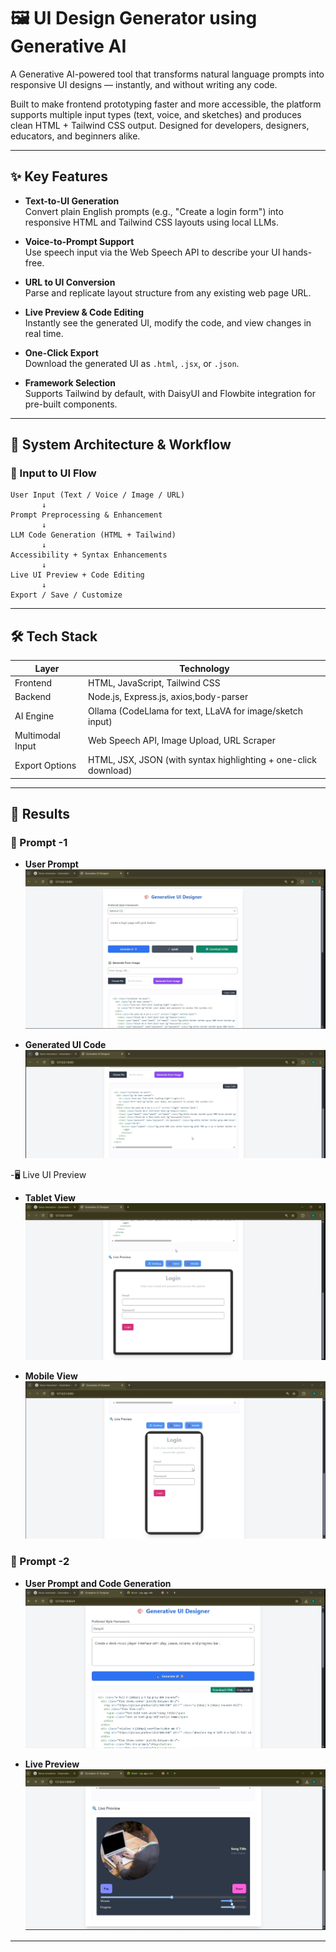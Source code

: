 # 🖼️ UI Design Generator using Generative AI

A Generative AI-powered tool that transforms natural language prompts into responsive UI designs — instantly, and without writing any code.

Built to make frontend prototyping faster and more accessible, the platform supports multiple input types (text, voice, and sketches) and produces clean HTML + Tailwind CSS output. Designed for developers, designers, educators, and beginners alike.

---

## ✨ Key Features

-  **Text-to-UI Generation**  
  Convert plain English prompts (e.g., "Create a login form") into responsive HTML and Tailwind CSS layouts using local LLMs.

-  **Voice-to-Prompt Support**  
  Use speech input via the Web Speech API to describe your UI hands-free.

-  **URL to UI Conversion**  
  Parse and replicate layout structure from any existing web page URL.

-  **Live Preview & Code Editing**  
  Instantly see the generated UI, modify the code, and view changes in real time.

-  **One-Click Export**  
  Download the generated UI as `.html`, `.jsx`, or `.json`.

-  **Framework Selection**  
  Supports Tailwind by default, with DaisyUI and Flowbite integration for pre-built components.

---

## 🧩 System Architecture & Workflow

### 🔄 Input to UI Flow

```plaintext
User Input (Text / Voice / Image / URL)
       ↓
Prompt Preprocessing & Enhancement
       ↓
LLM Code Generation (HTML + Tailwind)
       ↓
Accessibility + Syntax Enhancements
       ↓
Live UI Preview + Code Editing
       ↓
Export / Save / Customize
```
---
## 🛠 Tech Stack

| **Layer**        | **Technology**                                                     |
|------------------|---------------------------------------------------------------------|
| Frontend         | HTML, JavaScript, Tailwind CSS |
| Backend          | Node.js, Express.js, axios,body-parser |
| AI Engine        | Ollama (CodeLlama for text, LLaVA for image/sketch input)          |
| Multimodal Input | Web Speech API, Image Upload, URL Scraper                          |
| Export Options   | HTML, JSX, JSON (with syntax highlighting + one-click download)    |


---

## 📸 Results

### 🧠 Prompt -1 

- **User Prompt**
  ![Prompt 1](Results/Prompt%20-1.png)

- **Generated UI Code**
  ![Generated Code](Results/Generated%20Code%20-%201.png)

-🖥️ Live UI Preview
- **Tablet View**
  ![Tablet Preview](Results/Live%20Preview%20-1(Tablet).png)

- **Mobile View**
  ![Mobile Preview](Results/Live%20Preview%20-%201(Mobile).png)

### 🧠 Prompt -2 

- **User Prompt and Code Generation**
   ![Prompt 2](Results/Prompt%20-%202.png)

- **Live Preview**
  ![Preview 2](Results/Live%20Preview%20-%202.png)

---
